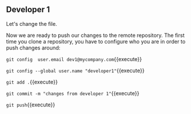 ## Developer 1

Let's change the file.

Now we are ready to push our changes to the remote repository. The first time you clone a repository, you have to configure who you are in order to push changes around:

`git config  user.email dev1@mycompany.com`{{execute}}

`git config --global user.name "developer1"`{{execute}}


`git add .`{{execute}}

`git commit -m "changes from developer 1"`{{execute}}

`git push`{{execute}}

